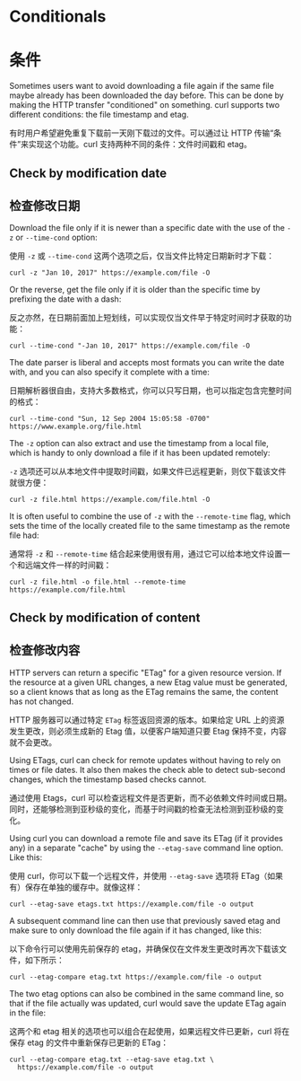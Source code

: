 # Conditionals

# 条件

Sometimes users want to avoid downloading a file again if the same file maybe
already has been downloaded the day before. This can be done by making the
HTTP transfer "conditioned" on something. curl supports two different
conditions: the file timestamp and etag.

有时用户希望避免重复下载前一天刚下载过的文件。可以通过让 HTTP 传输“条件”来实现这个功能。curl 支持两种不同的条件：文件时间戳和 etag。

## Check by modification date

## 检查修改日期

Download the file only if it is newer than a specific date with the use of the
`-z` or `--time-cond` option:

使用 `-z` 或 `--time-cond` 这两个选项之后，仅当文件比特定日期新时才下载：

    curl -z "Jan 10, 2017" https://example.com/file -O

Or the reverse, get the file only if it is older than the specific time by
prefixing the date with a dash:

反之亦然，在日期前面加上短划线，可以实现仅当文件早于特定时间时才获取的功能：

    curl --time-cond "-Jan 10, 2017" https://example.com/file -O

The date parser is liberal and accepts most formats you can write the date
with, and you can also specify it complete with a time:

日期解析器很自由，支持大多数格式，你可以只写日期，也可以指定包含完整时间的格式：

    curl --time-cond "Sun, 12 Sep 2004 15:05:58 -0700" https://www.example.org/file.html

The `-z` option can also extract and use the timestamp from a local file,
which is handy to only download a file if it has been updated remotely:

`-z` 选项还可以从本地文件中提取时间戳，如果文件已远程更新，则仅下载该文件就很方便：

    curl -z file.html https://example.com/file.html -O

It is often useful to combine the use of `-z` with the `--remote-time` flag,
which sets the time of the locally created file to the same timestamp as the
remote file had:

通常将 `-z` 和 `--remote-time` 结合起来使用很有用，通过它可以给本地文件设置一个和远端文件一样的时间戳：

    curl -z file.html -o file.html --remote-time https://example.com/file.html

## Check by modification of content

## 检查修改内容

HTTP servers can return a specific "ETag" for a given resource version. If the
resource at a given URL changes, a new Etag value must be generated, so a
client knows that as long as the ETag remains the same, the content has not
changed.

HTTP 服务器可以通过特定 `ETag` 标签返回资源的版本。如果给定 URL 上的资源发生更改，则必须生成新的 Etag 值，以便客户端知道只要 Etag 保持不变，内容就不会更改。

Using ETags, curl can check for remote updates without having to rely on times
or file dates. It also then makes the check able to detect sub-second changes,
which the timestamp based checks cannot.

通过使用 Etags，curl 可以检查远程文件是否更新，而不必依赖文件时间或日期。同时，还能够检测到亚秒级的变化，而基于时间戳的检查无法检测到亚秒级的变化。

Using curl you can download a remote file and save its ETag (if it provides
any) in a separate "cache" by using the `--etag-save` command line
option. Like this:

使用 curl，你可以下载一个远程文件，并使用 `--etag-save` 选项将 ETag（如果有）保存在单独的缓存中。就像这样：

    curl --etag-save etags.txt https://example.com/file -o output

A subsequent command line can then use that previously saved etag and make
sure to only download the file again if it has changed, like this:

以下命令行可以使用先前保存的 etag，并确保仅在文件发生更改时再次下载该文件，如下所示：

    curl --etag-compare etag.txt https://example.com/file -o output

The two etag options can also be combined in the same command line, so that if
the file actually was updated, curl would save the update ETag again in the
file:

这两个和 etag 相关的选项也可以组合在起使用，如果远程文件已更新，curl 将在保存 etag 的文件中重新保存已更新的 ETag：

    curl --etag-compare etag.txt --etag-save etag.txt \
      https://example.com/file -o output
